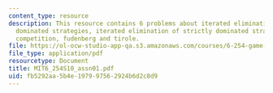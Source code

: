 ```yaml
---
content_type: resource
description: This resource contains 6 problems about iterated elimination of strictly
  dominated strategies, iterated elimination of strictly dominated strategies in cournot
  competition, fudenberg and tirole.
file: https://ol-ocw-studio-app-qa.s3.amazonaws.com/courses/6-254-game-theory-with-engineering-applications-spring-2010/fb5292aa5b4e197997562924b6d2c8d9_MIT6_254S10_assn01.pdf
file_type: application/pdf
resourcetype: Document
title: MIT6_254S10_assn01.pdf
uid: fb5292aa-5b4e-1979-9756-2924b6d2c8d9
---
```

